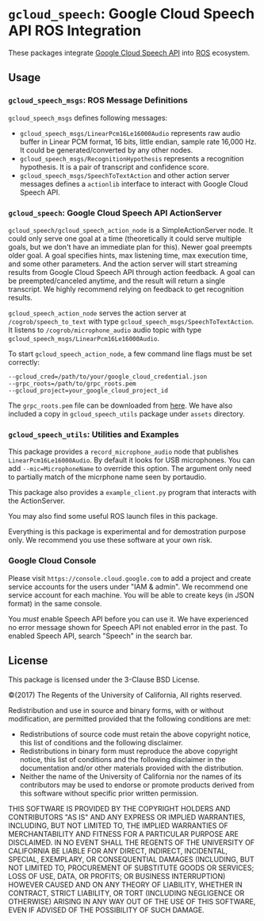 # `gcloud_speech`: Google Cloud Speech API ROS Integration

These packages integrate
[Google Cloud Speech API](https://cloud.google.com/speech/) into
[ROS](http://www.ros.org/) ecosystem.

## Usage

### `gcloud_speech_msgs`: ROS Message Definitions

`gcloud_speech_msgs` defines following messages:

* `gcloud_speech_msgs/LinearPcm16Le16000Audio` represents raw audio buffer in
  Linear PCM format, 16 bits, little endian, sample rate 16,000 Hz. It could be
  generated/converted by any other nodes.
* `gcloud_speech_msgs/RecognitionHypothesis` represents a recognition
  hypothesis. It is a pair of transcript and confidence score.
* `gcloud_speech_msgs/SpeechToTextAction` and other action server messages
  defines a `actionlib` interface to interact with Google Cloud Speech API.


### `gcloud_speech`: Google Cloud Speech API ActionServer

`gcloud_speech/gcloud_speech_action_node` is a SimpleActionServer node. It
could only serve one goal at a time (theoretically it could serve multiple
goals, but we don't have an immediate plan for this). Newer goal preempts older
goal. A goal specifies hints, max listening time, max execution time, and some
other parameters. And the action server will start streaming results from Google
Cloud Speech API through action feedback. A goal can be preempted/canceled
anytime, and the result will return a single transcript. We highly recommend
relying on feedback to get recognition results.

`gcloud_speech_action_node` serves the action server at
`/cogrob/speech_to_text` with type `gcloud_speech_msgs/SpeechToTextAction`.
It listens to `/cogrob/microphone_audio` audio topic with type
`gcloud_speech_msgs/LinearPcm16Le16000Audio`.

To start `gcloud_speech_action_node`, a few command line flags must be set
correctly:
```
--gcloud_cred=/path/to/your/google_cloud_credential.json
--grpc_roots=/path/to/grpc_roots.pem
--gcloud_project=your_google_cloud_project_id
```
The `grpc_roots.pem` file can be downloaded from
[here](https://github.com/grpc/grpc/blob/master/etc/roots.pem). We have also
included a copy in `gcloud_speech_utils` package under `assets` directory.

### `gcloud_speech_utils`: Utilities and Examples
This package provides a `record_microphone_audio` node that publishes
`LinearPcm16Le16000Audio`. By default it looks for USB microphones. You can add
`--mic=MicrophoneName` to override this option. The argument only need to
partially match of the micrphone name seen by portaudio.

This package also provides a `example_client.py` program that interacts with the
ActionServer.

You may also find some useful ROS launch files in this package.

Everything is this package is experimental and for demostration purpose only.
We recommend you use these software at your own risk.

### Google Cloud Console

Please visit `https://console.cloud.google.com` to add a project and create
service accounts for the users under "IAM & admin". We recommend one service
account for each machine. You will be able to create keys (in JSON format) in
the same console.

You *must* enable Speech API before you can use it. We have experienced no error
message shown for Speech API not enabled error in the past. To enabled Speech
API, search "Speech" in the search bar.


## License

This package is licensed under the 3-Clause BSD License.

&copy;(2017) The Regents of the University of California, All rights reserved.

Redistribution and use in source and binary forms, with or without
modification, are permitted provided that the following conditions are met:
* Redistributions of source code must retain the above copyright
  notice, this list of conditions and the following disclaimer.
* Redistributions in binary form must reproduce the above copyright
  notice, this list of conditions and the following disclaimer in the
  documentation and/or other materials provided with the distribution.
* Neither the name of the University of California nor the
  names of its contributors may be used to endorse or promote products
  derived from this software without specific prior written permission.

THIS SOFTWARE IS PROVIDED BY THE COPYRIGHT HOLDERS AND CONTRIBUTORS "AS IS" AND
ANY EXPRESS OR IMPLIED WARRANTIES, INCLUDING, BUT NOT LIMITED TO, THE IMPLIED
WARRANTIES OF MERCHANTABILITY AND FITNESS FOR A PARTICULAR PURPOSE ARE
DISCLAIMED. IN NO EVENT SHALL THE REGENTS OF THE UNIVERSITY OF CALIFORNIA BE
LIABLE FOR ANY DIRECT, INDIRECT, INCIDENTAL, SPECIAL, EXEMPLARY, OR
CONSEQUENTIAL DAMAGES (INCLUDING, BUT NOT LIMITED TO, PROCUREMENT OF SUBSTITUTE
GOODS OR SERVICES; LOSS OF USE, DATA, OR PROFITS; OR BUSINESS INTERRUPTION)
HOWEVER CAUSED AND ON ANY THEORY OF LIABILITY, WHETHER IN CONTRACT, STRICT
LIABILITY, OR TORT (INCLUDING NEGLIGENCE OR OTHERWISE) ARISING IN ANY WAY OUT OF
THE USE OF THIS SOFTWARE, EVEN IF ADVISED OF THE POSSIBILITY OF SUCH DAMAGE.

